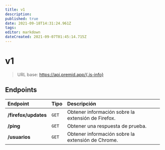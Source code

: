 ```yaml
---
title: v1
description: 
published: true
date: 2021-09-18T14:31:24.961Z
tags: 
editor: markdown
dateCreated: 2021-09-07T01:45:14.715Z
---
```


# v1

> URL base: https://api.premid.app/{.is-info}


## Endpoints

<table>
  <thead>
    <tr>
      <th style="text-align:left">Endpoint</th>
      <th style="text-align:left">Tipo</th>
      <th style="text-align:left">Descripción</th>
    </tr>
  </thead>
  <tbody>
    <tr>
      <td style="text-align:left"><b>/firefox/updates</b>
      </td>
      <td style="text-align:left"><code>GET</code></td>
      <td style="text-align:left">Obtener información sobre la extensión de Firefox.</td>
    </tr>
    <tr>
      <td style="text-align:left"><b>/ping</b>
      </td>
      <td style="text-align:left"><code>GET</code></td>
      <td style="text-align:left">Obtener una respuesta de prueba.</td>
    </tr>
    <tr>
      <td style="text-align:left"><b>/usuarios</b>
      </td>
      <td style="text-align:left"><code>GET</code></td>
      <td style="text-align:left">Obtener información sobre la extensión de Chrome.</td>
    </tr>
  </tbody>
</table>

